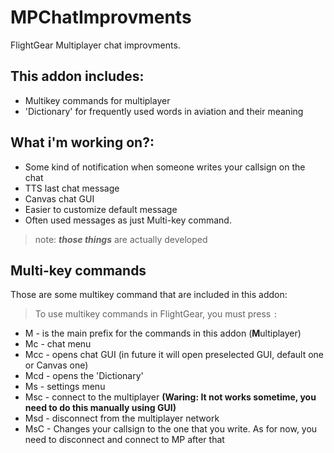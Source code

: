 # MPChatImprovments
FlightGear Multiplayer chat improvments.
## This addon includes:
- Multikey commands for multiplayer
- 'Dictionary' for frequently used words in aviation and their meaning

## What i'm working on?:

- Some kind of notification when someone writes your callsign on the chat
- TTS last chat message
- Canvas chat GUI
- Easier to customize default message
- Often used messages as just Multi-key command.
> note: ***those things*** are actually developed

## Multi-key commands
Those are some multikey command that are included in this addon:
> To use multikey commands in FlightGear, you must press `:`
- M - is the main prefix for the commands in this addon (**M**ultiplayer)
- Mc - chat menu
- Mcc - opens chat GUI (in future it will open preselected GUI, default one or Canvas one)
- Mcd - opens the 'Dictionary'
- Ms - settings menu
- Msc - connect to the multiplayer **(Waring: It not works sometime, you need to do this manually using GUI)**
- Msd - disconnect from the multiplayer network
- MsC<callsign> - Changes your callsign to the one that you write. As for now, you need to disconnect and connect to MP after that
 
